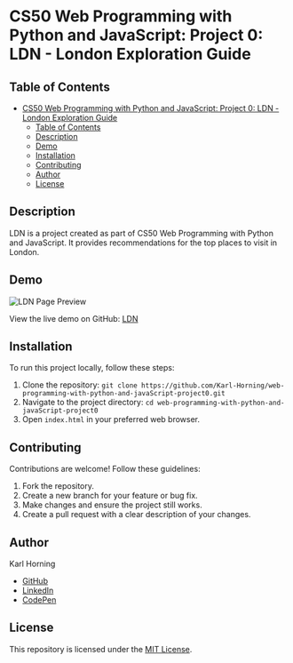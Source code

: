 # CS50 Web Programming with Python and JavaScript: Project 0: LDN - London Exploration Guide

## Table of Contents

- [CS50 Web Programming with Python and JavaScript: Project 0: LDN - London Exploration Guide](#cs50-web-programming-with-python-and-javascript-project-0-ldn---london-exploration-guide)
  - [Table of Contents](#table-of-contents)
  - [Description](#description)
  - [Demo](#demo)
  - [Installation](#installation)
  - [Contributing](#contributing)
  - [Author](#author)
  - [License](#license)

## Description

LDN is a project created as part of CS50 Web Programming with Python and JavaScript. It provides recommendations for the top places to visit in London.

## Demo

![LDN Page Preview](./src/img/ldn-preview.gif "LDN Page Preview")

View the live demo on GitHub: [LDN](https://karl-horning.github.io/web-programming-with-python-and-javaScript-project0/)

## Installation

To run this project locally, follow these steps:

1. Clone the repository: `git clone https://github.com/Karl-Horning/web-programming-with-python-and-javaScript-project0.git`
2. Navigate to the project directory: `cd web-programming-with-python-and-javaScript-project0`
3. Open `index.html` in your preferred web browser.

## Contributing

Contributions are welcome! Follow these guidelines:

1. Fork the repository.
2. Create a new branch for your feature or bug fix.
3. Make changes and ensure the project still works.
4. Create a pull request with a clear description of your changes.

## Author

Karl Horning

- [GitHub](https://github.com/Karl-Horning/)
- [LinkedIn](https://www.linkedin.com/in/karl-horning/)
- [CodePen](https://codepen.io/karlhorning)

## License

This repository is licensed under the [MIT License](LICENSE).
